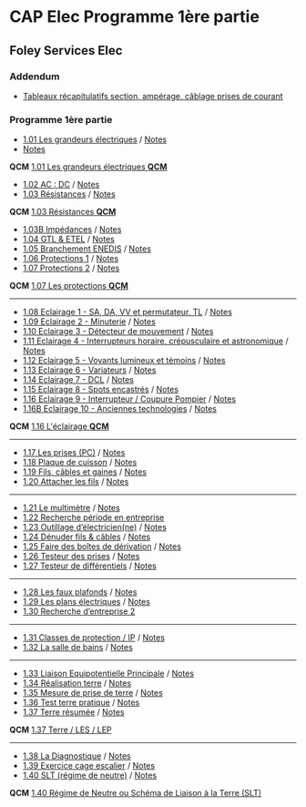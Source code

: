 # CAP Elec Programme 1ère partie
## Foley Services Elec

### Addendum

- [Tableaux récapitulatifs section, ampérage, câblage prises de courant](./CAP_Elec_Tableaux_Recapitulatifs.md)

### Programme 1ère partie

- [1.01 Les grandeurs électriques](https://youtu.be/BNpGLPDqrYg) / [Notes](./CAP_Elec_1_01.md)
- [Notes](https://github.com/guywiz/CAP-Elec-Sean-Foley/blob/main/CAP%20Elec_1_01.md)

**QCM** [1.01 Les grandeurs électriques **QCM**](./QCMs/1_01_QCM.md)

- [1.02 AC : DC](https://youtu.be/ZubeDL4bBZ0) / [Notes](CAP_Elec_1_02.md)
- [1.03 Résistances](https://youtu.be/ngCHGVHVL3k) / [Notes](CAP_Elec_1_03.md)

**QCM** [1.03 Résistances **QCM**](./QCMs/1_03_QCM.md)

- [1.03B Impédances](https://youtu.be/2CV95VA8dQQ) / [Notes](CAP_Elec_1_03B.md)
- [1.04 GTL & ETEL](https://youtu.be/xuFOlUG-MCU) / [Notes](CAP_Elec_1_04.md)
- [1.05 Branchement ENEDIS](https://youtu.be/5sb8Nx8I8fk) / [Notes](CAP_Elec_1_05.md)
- [1.06 Protections 1](https://youtu.be/NFdUS3kmSCI) / [Notes](CAP_Elec_1_06.md)
- [1.07 Protections 2](https://youtu.be/JUcMXK3wq50) / [Notes](CAP_Elec_1_07.md)

**QCM** [1.07 Les protections **QCM**](./QCMs/1_07_QCM.md)

---

- [1.08 Eclairage 1 - SA, DA, VV et permutateur, TL](https://youtu.be/CJScY8vPzTY) / [Notes](CAP_Elec_1_08.md)
- [1.09 Eclairage 2 - Minuterie](https://youtu.be/HF4ajbxFd2o) / [Notes](CAP_Elec_1_09.md)
- [1.10 Eclairage 3 - Détecteur de mouvement](https://youtu.be/4gUAQGN9zc8) / [Notes](CAP_Elec_1_10.md)
- [1.11 Eclairage 4 - Interrupteurs horaire, crépusculaire et astronomique](https://youtu.be/Tcn99FxoUyU) / [Notes](CAP_Elec_1_11.md)
- [1.12 Eclairage 5 - Voyants lumineux et témoins](https://youtu.be/MtHUoRPuUdQ) / [Notes](CAP_Elec_1_12.md)
- [1.13 Eclairage 6 - Variateurs](https://youtu.be/dws48fPJQ7I) / [Notes](CAP_Elec_1_13.md)
- [1.14 Eclairage 7 - DCL](https://youtu.be/3oMIf79VHwU) / [Notes](CAP_Elec_1_14.md)
- [1.15 Eclairage 8 - Spots encastrés](https://youtu.be/hgDzZm1hEZg) / [Notes](CAP_Elec_1_15.md)
- [1.16 Eclairage 9 - Interrupteur / Coupure Pompier](https://youtu.be/TU4D8IpbF-Y) / [Notes](CAP_Elec_1_16.md)
- [1.16B Eclairage 10 - Anciennes technologies](https://youtu.be/gmlp44cK7Yk) / [Notes](CAP_Elec_1_16B.md)

**QCM** [1.16 L'éclairage **QCM**](./QCMs/1_16_QCM.md)

---

- [1.17 Les prises (PC)](https://youtu.be/M5BVPGbeiAw) / [Notes](CAP_Elec_1_17.md)
- [1.18 Plaque de cuisson](https://youtu.be/VizrZvFazS4) / [Notes](CAP_Elec_1_18.md)
- [1.19 Fils, câbles et gaines](https://youtu.be/7zpijlxw8Jw) / [Notes](CAP_Elec_1_19.md)
- [1.20 Attacher les fils](https://youtu.be/qQ7J0bxueS0) / [Notes](CAP_Elec_1_20.md)

---

- [1.21 Le multimètre](https://youtu.be/A37xp-oW7IQ) / [Notes](CAP_Elec_1_21.md)
- [1.22 Recherche période en entreprise](https://youtu.be/b9D4YOapaas)
- [1.23 Outillage d’électricien(ne)](https://youtu.be/Uoy_TMYy3Yw) / [Notes](CAP_Elec_1_23.md)
- [1.24 Dénuder fils & câbles](https://youtu.be/eELPhmZnZrU) / [Notes](CAP_Elec_1_24.md)
- [1.25 Faire des boîtes de dérivation](https://youtu.be/6ADzZg6S6-4) / [Notes](CAP_Elec_1_25.md)
- [1.26 Testeur des prises](https://youtu.be/UkJkzR5oeZg) / [Notes](CAP_Elec_1_26.md)
- [1.27 Testeur de différentiels](https://youtu.be/9i7WhVqjMvo) / [Notes](CAP_Elec_1_27.md)

---

- [1.28 Les faux plafonds](https://youtu.be/7TmmokNonGY) / [Notes](CAP_Elec_1_28.md)
- [1.29 Les plans électriques](https://youtu.be/18_gyriwtQ4) / [Notes](CAP_Elec_1_29.md)
- [1.30 Recherche d’entreprise 2](https://youtu.be/uPxI4AQ0yn8)

---

- [1.31 Classes de protection / IP](https://youtu.be/CYTlxeuK7Bc) / [Notes](CAP_Elec_1_31.md)
- [1.32 La salle de bains](https://youtu.be/6hM56Hh6bjE) / [Notes](CAP_Elec_1_32.md)

---

- [1.33 Liaison Equipotentielle Principale](https://youtu.be/n4e2tvvMp3g) / [Notes](CAP_Elec_1_33.md)
- [1.34 Réalisation terre](https://youtu.be/XEFzNvb5wEM) / [Notes](CAP_Elec_1_34.md)
- [1.35 Mesure de prise de terre](https://youtu.be/6RQQ4GZxY0w) / [Notes](CAP_Elec_1_35.md)
- [1.36 Test terre pratique](https://youtu.be/umzNrkhozAs) / [Notes](CAP_Elec_1_36.md)
- [1.37 Terre résumée](https://youtu.be/0INst5_C6Ks) / [Notes](CAP_Elec_1_37.md)

**QCM** [1.37 Terre / LES / LEP](./QCMs/1_37_QCM.md)

---

- [1.38 La Diagnostique](https://youtu.be/rxcyqBwmhUQ) / [Notes](CAP_Elec_1_38.md)
- [1.39 Exercice cage escalier](https://youtu.be/_1x-YoNrlTU) / [Notes](CAP_Elec_1_39.md)
- [1.40 SLT (régime de neutre)](https://youtu.be/y-40KXzLjjk) / [Notes](CAP_Elec_1_40.md)

**QCM** [1.40 Régime de Neutre ou Schéma de Liaison à la Terre (SLT)](./QCMs/1_40_QCM.md)

